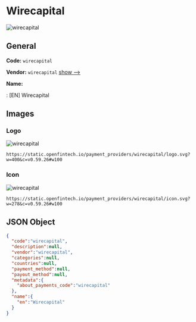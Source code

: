 
# Wirecapital 
![wirecapital](https://static.openfintech.io/payment_providers/wirecapital/logo.svg?w=400&c=v0.59.26#w100)  

## General 
 
**Code:** `wirecapital` 
 
**Vendor:** `wirecapital` [show -->](/vendors/wirecapital/) 
 
**Name:** 
 
:	[EN] Wirecapital 
 

## Images 

### Logo 
 
![wirecapital](https://static.openfintech.io/payment_providers/wirecapital/logo.svg?w=400&c=v0.59.26#w100)  

```
https://static.openfintech.io/payment_providers/wirecapital/logo.svg?w=400&c=v0.59.26#w100
```  

### Icon 
 
![wirecapital](https://static.openfintech.io/payment_providers/wirecapital/icon.svg?w=278&c=v0.59.26#w100)  

```
https://static.openfintech.io/payment_providers/wirecapital/icon.svg?w=278&c=v0.59.26#w100
```  

## JSON Object 

```json
{
  "code":"wirecapital",
  "description":null,
  "vendor":"wirecapital",
  "categories":null,
  "countries":null,
  "payment_method":null,
  "payout_method":null,
  "metadata":{
    "about_payments_code":"wirecapital"
  },
  "name":{
    "en":"Wirecapital"
  }
}
```  
